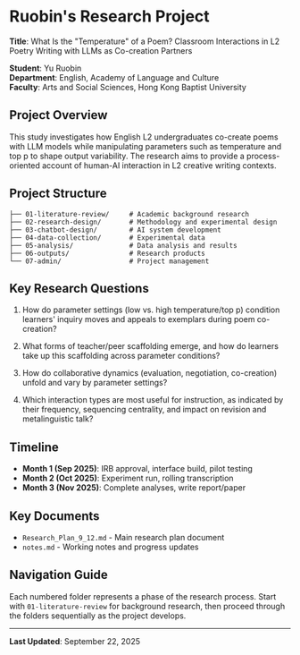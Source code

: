 # Ruobin's Research Project

**Title**: What Is the "Temperature" of a Poem? Classroom Interactions in L2 Poetry Writing with LLMs as Co-creation Partners

**Student**: Yu Ruobin  
**Department**: English, Academy of Language and Culture  
**Faculty**: Arts and Social Sciences, Hong Kong Baptist University

## Project Overview

This study investigates how English L2 undergraduates co-create poems with LLM models while manipulating parameters such as temperature and top p to shape output variability. The research aims to provide a process-oriented account of human-AI interaction in L2 creative writing contexts.

## Project Structure

```
├── 01-literature-review/     # Academic background research
├── 02-research-design/       # Methodology and experimental design  
├── 03-chatbot-design/        # AI system development
├── 04-data-collection/       # Experimental data
├── 05-analysis/              # Data analysis and results
├── 06-outputs/               # Research products
└── 07-admin/                 # Project management
```

## Key Research Questions

1. How do parameter settings (low vs. high temperature/top p) condition learners' inquiry moves and appeals to exemplars during poem co-creation?

2. What forms of teacher/peer scaffolding emerge, and how do learners take up this scaffolding across parameter conditions?

3. How do collaborative dynamics (evaluation, negotiation, co-creation) unfold and vary by parameter settings?

4. Which interaction types are most useful for instruction, as indicated by their frequency, sequencing centrality, and impact on revision and metalinguistic talk?

## Timeline

- **Month 1 (Sep 2025)**: IRB approval, interface build, pilot testing
- **Month 2 (Oct 2025)**: Experiment run, rolling transcription  
- **Month 3 (Nov 2025)**: Complete analyses, write report/paper

## Key Documents

- `Research_Plan_9_12.md` - Main research plan document
- `notes.md` - Working notes and progress updates

## Navigation Guide

Each numbered folder represents a phase of the research process. Start with `01-literature-review` for background research, then proceed through the folders sequentially as the project develops.

---
**Last Updated**: September 22, 2025